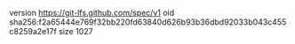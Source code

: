 version https://git-lfs.github.com/spec/v1
oid sha256:f2a65444e769f32bb220fd63840d626b93b36dbd92033b043c455c8259a2e17f
size 1027
